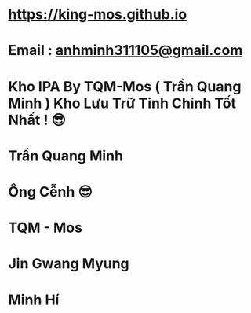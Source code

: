 # https://king-mos.github.io

# Email : anhminh311105@gmail.com

# Kho IPA By TQM-Mos ( Trần Quang Minh ) Kho Lưu Trữ Tinh Chỉnh Tốt Nhất ! 😎

# Trần Quang Minh

# Ông Cễnh 😎

# TQM - Mos

# Jin Gwang Myung

# Minh Hí